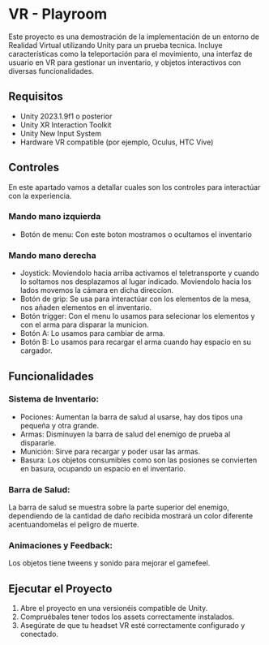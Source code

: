 # VR - Playroom

Este proyecto es una demostración de la implementación de un entorno de Realidad Virtual utilizando Unity para un prueba tecnica. Incluye características como la teleportación para el movimiento, una interfaz de usuario en VR para gestionar un inventario, y objetos interactivos con diversas funcionalidades.

## Requisitos

- Unity 2023.1.9f1 o posterior
- Unity XR Interaction Toolkit
- Unity New Input System
- Hardware VR compatible (por ejemplo, Oculus, HTC Vive)

## Controles

En este apartado vamos a detallar cuales son los controles para interactúar con la experiencia.

### Mando mano izquierda

- Botón de menu: Con este boton mostramos o ocultamos el inventario

### Mando mano derecha 

- Joystick: Moviendolo hacia arriba activamos el teletransporte y cuando lo soltamos nos desplazamos al lugar indicado. Moviendolo hacia los lados movemos la cámara en dicha direccion.
- Botón de grip: Se usa para interactúar con los elementos de la mesa, nos añaden elementos en el inventario.
- Botón trigger: Con el menu lo usamos para selecionar los elementos y con el arma para disparar la municion.
- Botón A: Lo usamos para cambiar de arma.
- Botón B: Lo usamos para recargar el arma cuando hay espacio en su cargador.

## Funcionalidades

### Sistema de Inventario:

- Pociones: Aumentan la barra de salud al usarse, hay dos tipos una pequeña y otra grande.
- Armas: Disminuyen la barra de salud del enemigo de prueba al dispararle.
- Munición: Sirve para recargar y poder usar las armas.
- Basura: Los objetos consumibles como son las posiones se convierten en basura, ocupando un espacio en el inventario.

### Barra de Salud:

La barra de salud se muestra sobre la parte superior del enemigo, dependiendo de la cantidad de daño recibida mostrará un color diferente acentuandomelas el peligro de muerte.

### Animaciones y Feedback:

Los objetos tiene tweens y sonido para mejorar el gamefeel.

## Ejecutar el Proyecto

1. Abre el proyecto en una versionéis compatible de Unity.
2. Compruébales tener todos los assets correctamente instalados.
3. Asegúrate de que tu headset VR esté correctamente configurado y conectado.
